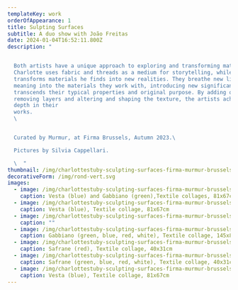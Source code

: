 ```yaml
---
templateKey: work
orderOfAppearance: 1
title: Sulpting Surfaces
subtitle: A duo show with João Freitas
date: 2024-01-04T16:52:11.800Z
description: "


  Both artists have a unique approach to exploring and transforming materials.
  Charlotte uses fabric and threads as a medium for storytelling, while João
  transforms materials he finds into new realities. They breathe new life and
  meaning into the materials they work with, introducing new significance that
  transcends their typical properties and original purpose. By adding or
  removing layers and altering and shaping the texture, the artists achieve
  depth in their
  works.                                                                                                                                     \
  \ 


  Curated by Murmur, at Firma Brussels, Autumn 2023.\ 

  Pictures by Silvia Cappellari.

  \  "
thumbnail: /img/charlottestuby-sculpting-surfaces-firma-murmur-brussels-2023-8.jpg
decorativeForm: /img/rond-vert.svg
images:
  - image: /img/charlottestuby-sculpting-surfaces-firma-murmur-brussels-2023-6.jpg
    caption: Vesta (blue) and Gabbiano (green),Textile collages, 81x67cm and 145x88cm
  - image: /img/charlottestuby-sculpting-surfaces-firma-murmur-brussels-2023-5.jpg
    caption: Vesta (blue), Textile collage, 81x67cm
  - image: /img/charlottestuby-sculpting-surfaces-firma-murmur-brussels-2023-4.jpg
    caption: ""
  - image: /img/charlottestuby-sculpting-surfaces-firma-murmur-brussels-2023-7.jpg
    caption: Gabbiano (green, blue, red, white), Textile collage, 145x88cm
  - image: /img/charlottestuby-sculpting-surfaces-firma-murmur-brussels-2023-3.jpg
    caption: Safrane (red), Textile collage, 40x31cm
  - image: /img/charlottestuby-sculpting-surfaces-firma-murmur-brussels-2023-1.jpg
    caption: Safrane (green, blue, red, white), Textile collage, 40x31cm
  - image: /img/charlottestuby-sculpting-surfaces-firma-murmur-brussels-2023-10.jpg
    caption: Vesta (blue), Textile collage, 81x67cm
---
```

